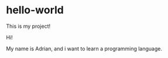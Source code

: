 # hello-world
This is my project!


  Hi!
  
   My name is Adrian, and i want to learn a programming language.
